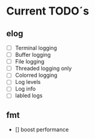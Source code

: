 # Current TODO´s

## elog

- [ ] Terminal logging
- [ ] Buffer logging
- [ ] File logging
- [ ] Threaded logging only
- [ ] Colorred logging
- [ ] Log levels
- [ ] Log info
- [ ] labled logs

## fmt

- [] boost performance